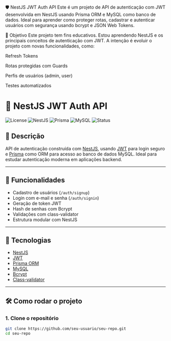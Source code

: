 🛡️ NestJS JWT Auth API
Este é um projeto de API de autenticação com JWT desenvolvida em NestJS usando Prisma ORM e MySQL como banco de dados.
Ideal para aprender como proteger rotas, cadastrar e autenticar usuários com segurança usando bcrypt e JSON Web Tokens.

🧠 Objetivo
Este projeto tem fins educativos. Estou aprendendo NestJS e os principais conceitos de autenticação com JWT.
A intenção é evoluir o projeto com novas funcionalidades, como:

Refresh Tokens

Rotas protegidas com Guards

Perfis de usuários (admin, user)

Testes automatizados

# 🔐 NestJS JWT Auth API

![License](https://img.shields.io/badge/license-MIT-blue.svg)
![NestJS](https://img.shields.io/badge/NestJS-v10-red)
![Prisma](https://img.shields.io/badge/Prisma-ORM-blue)
![MySQL](https://img.shields.io/badge/Database-MySQL-yellow)
![Status](https://img.shields.io/badge/status-em%20desenvolvimento-orange)

## 📘 Descrição

API de autenticação construída com [NestJS](https://nestjs.com/), usando [JWT](https://jwt.io/) para login seguro e [Prisma](https://www.prisma.io/) como ORM para acesso ao banco de dados MySQL. Ideal para estudar autenticação moderna em aplicações backend.

---

## 🚀 Funcionalidades

- Cadastro de usuários (`/auth/signup`)
- Login com e-mail e senha (`/auth/signin`)
- Geração de token JWT
- Hash de senhas com Bcrypt
- Validações com class-validator
- Estrutura modular com NestJS

---

## 🧱 Tecnologias

- [NestJS](https://nestjs.com/)
- [JWT](https://jwt.io/)
- [Prisma ORM](https://www.prisma.io/)
- [MySQL](https://www.mysql.com/)
- [Bcrypt](https://www.npmjs.com/package/bcrypt)
- [Class-validator](https://github.com/typestack/class-validator)

---

## 🛠️ Como rodar o projeto

### 1. Clone o repositório

```bash
git clone https://github.com/seu-usuario/seu-repo.git
cd seu-repo
